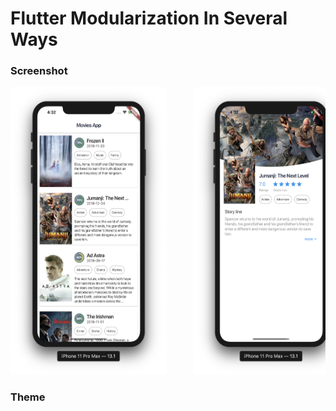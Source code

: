 # Flutter Modularization In Several Ways

### Screenshot

<pre>
<img src="image/image1.png" width="250" height="460">     <img src="image/image2.png" width="250" height="460">
</pre>

### Theme

